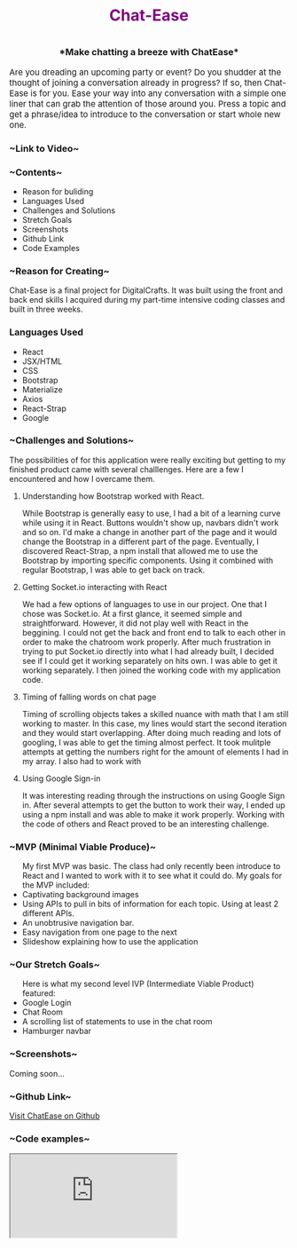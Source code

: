 <h1 style='text-align: center; color:purple'>Chat-Ease<h1>
<h3 style='text-align:center'>*Make chatting a breeze with ChatEase*</h3>
<p style='font-size: 15px'>Are you dreading an upcoming party or event?  Do you shudder at the thought of joining a conversation already in progress?  If so, then Chat-Ease is for you.  Ease your way into any conversation with a simple one liner that can grab the attention of those around you.  Press a topic and get a phrase/idea to introduce to the conversation or start whole new one.</p>




<h3>~Link to Video~</h3>
    


<h3>~Contents~</h3>
    <ul>
    <li>Reason for buliding</li>
    <li>Languages Used</li>
    <li>Challenges and Solutions</li>
    <li>Stretch Goals</li>
    <li>Screenshots</li>
    <li>Github Link</li>
    <li>Code Examples</li>
    </ul>


<h3>~Reason for Creating~</h3>
<p>Chat-Ease is a final project for DigitalCrafts.  It was built using the front and back end skills I acquired during my part-time intensive coding classes and built in three weeks.   </p>

<h3>Languages Used</h3>
    <ul>
    <li>React</li>
     <li>JSX/HTML</li>
     <li>CSS</li>
     <li>Bootstrap</li>
     <li>Materialize</li>
     <li>Axios</li>
    <li>React-Strap</li>
    <li>Google</li>
    </ul>


<h3>~Challenges and Solutions~</h3>
The possibilities of for this application were really exciting but getting to my finished product came with several challlenges.  Here are a few I encountered and how I overcame them.
<ol>
    <li>Understanding how Bootstrap worked with React.  <p>While Bootstrap is generally easy to use, I had a bit of a learning curve while using it in React.  Buttons wouldn't show up, navbars didn't work and so on.  I'd make a  change in another part of the page and it would change the Bootstrap in a different part of the page.  Eventually, I discovered React-Strap, a npm install that allowed me to use the Bootstrap by importing specific components.  Using it combined with regular Bootstrap, I was able to get back on track. </p></li>
     
   <li>Getting Socket.io interacting with React  <p>We had a few options of languages to use in our project.  One that I chose was Socket.io.  At a first glance, it seemed simple and straightforward.  However, it did not play well  with React in the beggining.  I could not get the back and front end to talk to each other in order to make the chatroom work properly.  After much frustration in trying to put Socket.io directly into what I had already built, I decided see if I could get it working separately on hits own.  I was able to get it working separately.  I then joined the working code with my application code.</p>
    </li>
    <li>Timing of falling words on chat page <p>Timing of scrolling objects takes a skilled nuance with math that I am still working to master.  In this case, my lines would start the second iteration and they would start overlapping.  After doing much reading and lots of googling, I was able to get the timing almost perfect.  It took mulitple attempts at getting the numbers right for the amount of elements I had in my array.  I also had to work with </p>
    </li>
    <li>Using Google Sign-in <p>It was interesting reading through the instructions on using Google Sign in.   After several attempts to get the button to work their way, I ended up using a npm install and was able to make it work properly.  Working with the code of others and React proved to be an interesting challenge.</p> </li>
    
</ol>





<h3>~MVP (Minimal Viable Produce)~</h3>
<ul> My first MVP was basic.  The class had only recently been introduce to React and I wanted to work with it to see what it could do.  My goals for the MVP included:
    <li>Captivating background images</li>
    <li>Using APIs to pull in bits of information for each topic.  Using at least 2 different APIs.</li>
    <li>An unobtrusive navigation bar.</li>
    <li>Easy navigation from one page to the next</li>
    <li>Slideshow explaining how to use the application</li>
    
</ul>


<h3>~Our Stretch Goals~</h3>

<ul> Here is what my second level IVP (Intermediate Viable Product) featured:
    <li>Google Login</li>
    <li>Chat Room</li>
    <li>A scrolling list of statements to use in the chat room</li>
    <li>Hamburger navbar</li>
</ul>

<h3>~Screenshots~</h3>

<p>Coming soon...</p>

<h3>~Github Link~</h3>

<a href='https://github.com/EclecticSquare/chat-ease'>Visit ChatEase on Github</a>




<h3>~Code examples~</h3>

<iframe src="https://github.com/EclecticSquare/chat-ease/blob/master/src/menu.js"></iframe>


